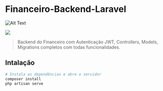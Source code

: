 # Financeiro-Backend-Laravel

![Alt Text](https://media.giphy.com/media/gCMUur2MxuRHc7J7lI/giphy.gif)

![](name-of-giphy.gif)

> Backend do Financeiro com Autenticação JWT, Controllers, Models, Migrations completos com todas funcionalidades.

## Intalação

``` bash
# Instala as dependências e abre o servidor
composer install
php artisan serve
